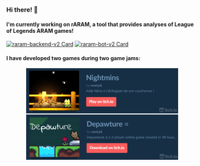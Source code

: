 ### Hi there! 👋
#### I'm currently working on rARAM, a tool that provides analyses of League of Legends ARAM games! 
[![raram-backend-v2 Card](https://github-readme-stats.vercel.app/api/pin/?username=marco-verbeek&repo=raram-backend-v2&theme=prussian)](https://github.com/marco-verbeek/raram-backend-v2)
[![raram-bot-v2 Card](https://github-readme-stats.vercel.app/api/pin/?username=marco-verbeek&repo=raram-bot-v2&theme=prussian)](https://github.com/marco-verbeek/raram-bot-v2)

#### I have developed two games during two game jams:
<p align="center">
  <img src="/docs/itchio nightmins banner.png" width="400" alt="itchio banner nightmins">
  <img src="/docs/itchio depawture banner.png" width="400" alt="itchio banner depawture">
</p>
